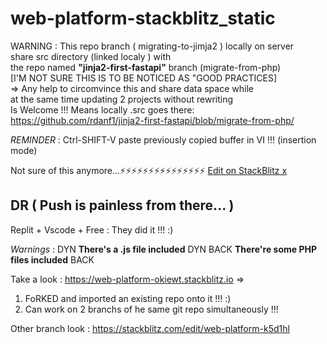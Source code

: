 # web-platform-stackblitz_static

WARNING : This repo branch ( migrating-to-jimja2 ) locally on server<br>
          share src directory (linked localy ) with<br> 
          the repo named **"jinja2-first-fastapi"** branch (migrate-from-php)<br>
          [I'M NOT SURE THIS IS TO BE NOTICED AS "GOOD PRACTICES]<br>
          => Any help to circomvince this and share data space while <br>
             at the same time updating 2 projects without rewriting<br>
             Is Welcome !!!
Means locally <this>.src goes there:  
https://github.com/rdanf1/jinja2-first-fastapi/blob/migrate-from-php/<templates>

*REMINDER* : Ctrl-SHIFT-V paste previously copied buffer in VI !!! (insertion mode)

Not sure of this anymore...⚡️⚡️⚡️⚡️⚡️⚡️⚡️⚡️⚡️⚡️⚡️⚡️⚡️⚡️⚡️
[Edit on StackBlitz x](https://stackblitz.com/edit/web-platform-k5d1hl)

## DR ( Push is painless from there... )

Replit + Vscode + Free : They did it !!! :)

_Warnings_ :   DYN **There's a .js file included** DYN
             BACK **There're some PHP files included** BACK

Take a look :
https://web-platform-okiewt.stackblitz.io => 
1. FoRKED and imported an existing repo onto it !!! :)
2. Can work on 2 branchs of he same git repo simultaneously !!!

Other branch look :
https://stackblitz.com/edit/web-platform-k5d1hl







